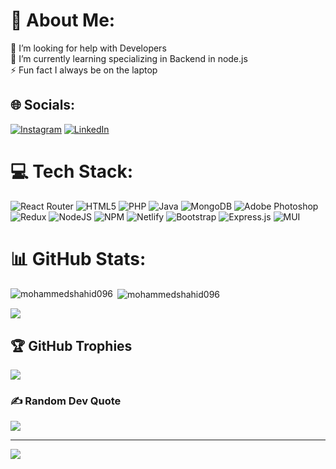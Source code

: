 # 💫 About Me:
🤝 I’m looking for help with Developers<br>🌱 I’m currently learning specializing in Backend in node.js<br>⚡ Fun fact  I always be on the laptop


## 🌐 Socials:
[![Instagram](https://img.shields.io/badge/Instagram-%23E4405F.svg?logo=Instagram&logoColor=white)](https://instagram.com/mohammedshahid096) [![LinkedIn](https://img.shields.io/badge/LinkedIn-%230077B5.svg?logo=linkedin&logoColor=white)](www.linkedin.com/in/mohammed-shahid-nagodriya-9aa61222a) 

# 💻 Tech Stack:
![React Router](https://img.shields.io/badge/React_Router-CA4245?style=for-the-badge&logo=react-router&logoColor=white) ![HTML5](https://img.shields.io/badge/html5-%23E34F26.svg?style=for-the-badge&logo=html5&logoColor=white) ![PHP](https://img.shields.io/badge/php-%23777BB4.svg?style=for-the-badge&logo=php&logoColor=white) ![Java](https://img.shields.io/badge/java-%23ED8B00.svg?style=for-the-badge&logo=java&logoColor=white) ![MongoDB](https://img.shields.io/badge/MongoDB-%234ea94b.svg?style=for-the-badge&logo=mongodb&logoColor=white) ![Adobe Photoshop](https://img.shields.io/badge/adobephotoshop-%2331A8FF.svg?style=for-the-badge&logo=adobephotoshop&logoColor=white) ![Redux](https://img.shields.io/badge/redux-%23593d88.svg?style=for-the-badge&logo=redux&logoColor=white) ![NodeJS](https://img.shields.io/badge/node.js-6DA55F?style=for-the-badge&logo=node.js&logoColor=white) ![NPM](https://img.shields.io/badge/NPM-%23000000.svg?style=for-the-badge&logo=npm&logoColor=white) ![Netlify](https://img.shields.io/badge/netlify-%23000000.svg?style=for-the-badge&logo=netlify&logoColor=#00C7B7) ![Bootstrap](https://img.shields.io/badge/bootstrap-%23563D7C.svg?style=for-the-badge&logo=bootstrap&logoColor=white) ![Express.js](https://img.shields.io/badge/express.js-%23404d59.svg?style=for-the-badge&logo=express&logoColor=%2361DAFB) ![MUI](https://img.shields.io/badge/MUI-%230081CB.svg?style=for-the-badge&logo=material-ui&logoColor=white)
# 📊 GitHub Stats:
<p><img align="left" src="https://github-readme-stats.vercel.app/api/top-langs?username=mohammedshahid096&show_icons=true&locale=en&layout=compact" alt="mohammedshahid096" /></p>

<p>&nbsp;<img align="center" src="https://github-readme-stats.vercel.app/api?username=mohammedshahid096&show_icons=true&locale=en" alt="mohammedshahid096" /></p>

![](https://github-readme-streak-stats.herokuapp.com/?user=mohammedshahid096&theme=dark&hide_border=false)<br/>


## 🏆 GitHub Trophies
![](https://github-profile-trophy.vercel.app/?username=mohammedshahid096&theme=radical&no-frame=false&no-bg=true&margin-w=4)

### ✍️ Random Dev Quote
![](https://quotes-github-readme.vercel.app/api?type=horizontal&theme=radical)

---
[![](https://visitcount.itsvg.in/api?id=mohammedshahid096&icon=0&color=1)](https://visitcount.itsvg.in)

<!-- Proudly created with GPRM ( https://gprm.itsvg.in ) -->
